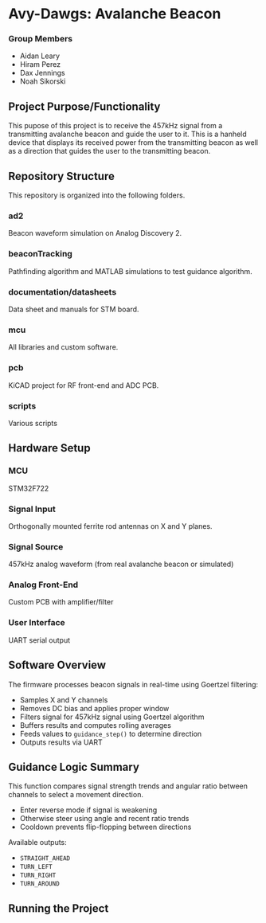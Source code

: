 # Avy-Dawgs: Avalanche Beacon

### Group Members 
* Aidan Leary
* Hiram Perez
* Dax Jennings
* Noah Sikorski

## Project Purpose/Functionality
This pupose of this project is to receive the 457kHz signal from a transmitting avalanche beacon and guide the user to it. 
This is a hanheld device that displays its received power from the transmitting beacon as well as a direction that guides the user to the transmitting beacon. 

## Repository Structure 
This repository is organized into the following folders. 

### ad2 
Beacon waveform simulation on Analog Discovery 2.
### beaconTracking 
Pathfinding algorithm and MATLAB simulations to test guidance algorithm.
### documentation/datasheets
Data sheet and manuals for STM board.
### mcu 
All libraries and custom software.
### pcb 
KiCAD project for RF front-end and ADC PCB.
### scripts
Various scripts

## Hardware Setup

### MCU 
STM32F722
### Signal Input
Orthogonally mounted ferrite rod antennas on X and Y planes.
### Signal Source
457kHz analog waveform (from real avalanche beacon or simulated)
### Analog Front-End
Custom PCB with amplifier/filter
### User Interface
UART serial output

## Software Overview

The firmware processes beacon signals in real-time using Goertzel filtering:

- Samples X and Y channels
- Removes DC bias and applies proper window
- Filters signal for 457kHz signal using Goertzel algorithm
- Buffers results and computes rolling averages
- Feeds values to `guidance_step()` to determine direction
- Outputs results via UART

## Guidance Logic Summary
This function compares signal strength trends and angular ratio between channels to select a movement direction.

- Enter reverse mode if signal is weakening
- Otherwise steer using angle and recent ratio trends
- Cooldown prevents flip-flopping between directions

Available outputs:
- `STRAIGHT_AHEAD`
- `TURN_LEFT`
- `TURN_RIGHT`
- `TURN_AROUND`

## Running the Project
